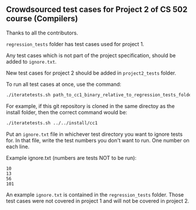 ## Crowdsourced test cases for Project 2 of CS 502 course (Compilers)

Thanks to all the contributors.

`regression_tests` folder has test cases used for project 1.

Any test cases which is not part of the project specification, should be added to `ignore.txt`.

New test cases for project 2 should be added in `project2_tests` folder.

To run all test cases at once, use the command:

```sh
./iteratetests.sh path_to_cc1_binary_relative_to_regression_tests_folder_or_absolute_path
```

For example, if this git repository is cloned in the same directoy as the install folder, then the correct command would be:

```sh
./iteratetests.sh ../../install/cc1
```

Put an `ignore.txt` file in whichever test directory you want to ignore tests for. In that file, write the test numbers you don't want to run. One number on each line.

Example ignore.txt (numbers are tests NOT to be run):

```
10
13
56
101
```

An example `ignore.txt` is contained in the `regression_tests` folder. Those test cases were not covered in project 1 and will not be covered in project 2.

